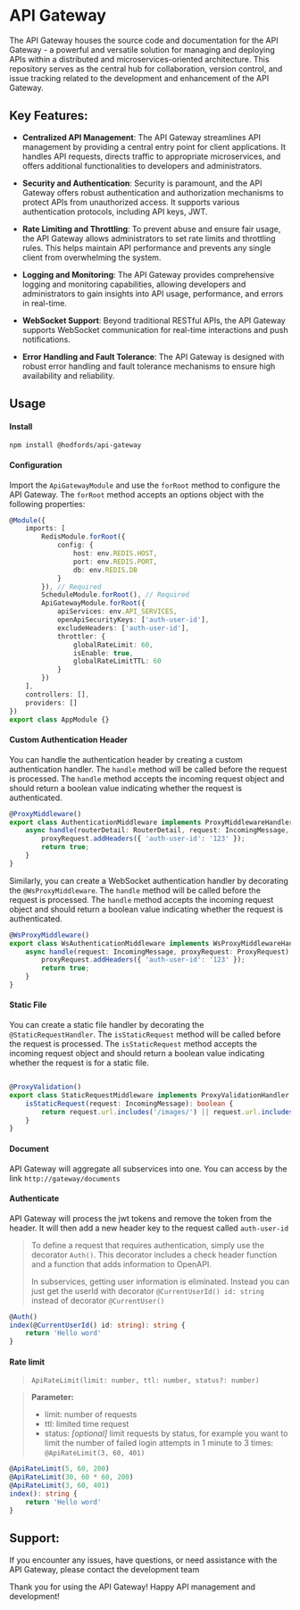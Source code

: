 # API Gateway

The API Gateway houses the source code and documentation for the API Gateway - a powerful and versatile solution for managing and deploying APIs within a distributed and microservices-oriented architecture. This repository serves as the central hub for collaboration, version control, and issue tracking related to the development and enhancement of the API Gateway.

## Key Features:

- **Centralized API Management**: The API Gateway streamlines API management by providing a central entry point for client applications. It handles API requests, directs traffic to appropriate microservices, and offers additional functionalities to developers and administrators.

- **Security and Authentication**: Security is paramount, and the API Gateway offers robust authentication and authorization mechanisms to protect APIs from unauthorized access. It supports various authentication protocols, including API keys, JWT.

- **Rate Limiting and Throttling**: To prevent abuse and ensure fair usage, the API Gateway allows administrators to set rate limits and throttling rules. This helps maintain API performance and prevents any single client from overwhelming the system.

- **Logging and Monitoring**: The API Gateway provides comprehensive logging and monitoring capabilities, allowing developers and administrators to gain insights into API usage, performance, and errors in real-time.

- **WebSocket Support**: Beyond traditional RESTful APIs, the API Gateway supports WebSocket communication for real-time interactions and push notifications.

- **Error Handling and Fault Tolerance**: The API Gateway is designed with robust error handling and fault tolerance mechanisms to ensure high availability and reliability.

## Usage

#### Install
```shell
npm install @hodfords/api-gateway
```

#### Configuration
Import the `ApiGatewayModule` and use the `forRoot` method to configure the API Gateway. The `forRoot` method accepts an options object with the following properties:
```typescript
@Module({
    imports: [
        RedisModule.forRoot({
            config: {
                host: env.REDIS.HOST,
                port: env.REDIS.PORT,
                db: env.REDIS.DB
            }
        }), // Required
        ScheduleModule.forRoot(), // Required
        ApiGatewayModule.forRoot({
            apiServices: env.API_SERVICES,
            openApiSecurityKeys: ['auth-user-id'],
            excludeHeaders: ['auth-user-id'],
            throttler: {
                globalRateLimit: 60,
                isEnable: true,
                globalRateLimitTTL: 60
            }
        })
    ],
    controllers: [],
    providers: []
})
export class AppModule {}
```

#### Custom Authentication Header
You can handle the authentication header by creating a custom authentication handler. The `handle` method will be called before the request is processed. The `handle` method accepts the incoming request object and should return a boolean value indicating whether the request is authenticated.
```typescript
@ProxyMiddleware()
export class AuthenticationMiddleware implements ProxyMiddlewareHandler {
    async handle(routerDetail: RouterDetail, request: IncomingMessage, proxyRequest: ProxyRequest): Promise<boolean> {
        proxyRequest.addHeaders({ 'auth-user-id': '123' });
        return true;
    }
}
```
Similarly, you can create a WebSocket authentication handler by decorating the `@WsProxyMiddleware`. The `handle` method will be called before the request is processed. The `handle` method accepts the incoming request object and should return a boolean value indicating whether the request is authenticated.
```typescript
@WsProxyMiddleware()
export class WsAuthenticationMiddleware implements WsProxyMiddlewareHandler {
    async handle(request: IncomingMessage, proxyRequest: ProxyRequest): Promise<boolean> {
        proxyRequest.addHeaders({ 'auth-user-id': '123' });
        return true;
    }
}
```

#### Static File
You can create a static file handler by decorating the `@StaticRequestHandler`. The `isStaticRequest` method will be called before the request is processed. The `isStaticRequest` method accepts the incoming request object and should return a boolean value indicating whether the request is for a static file.

```typescript

@ProxyValidation()
export class StaticRequestMiddleware implements ProxyValidationHandler {
    isStaticRequest(request: IncomingMessage): boolean {
        return request.url.includes('/images/') || request.url.includes('/statics/');
    }
}
```

#### Document
API Gateway will aggregate all subservices into one. You can access by the link `http://gateway/documents`

#### Authenticate
API Gateway will process the jwt tokens and remove the token from the header. It will then add a new header key to the request called `auth-user-id`
> To define a request that requires authentication, simply use the decorator `Auth()`. This decorator includes a check header function and a function that adds information to OpenAPI.
> 
> In subservices, getting user information is eliminated. Instead you can just get the userId with decorator `@CurrentUserId() id: string` instead of decorator `@CurrentUser()`

```typescript
@Auth()
index(@CurrentUserId() id: string): string {
    return 'Hello word'
}
```

#### Rate limit
>`ApiRateLimit(limit: number, ttl: number, status?: number)`

> **Parameter:**
> - limit: number of requests
> - ttl: limited time request
> - status: *[optional]* limit requests by status, for example you want to limit the number of failed login attempts in 1 minute to 3 times: `@ApiRateLimit(3, 60, 401)`

```typescript
@ApiRateLimit(5, 60, 200)
@ApiRateLimit(30, 60 * 60, 200)
@ApiRateLimit(3, 60, 401)
index(): string {
    return 'Hello word'
}
```

## Support:

If you encounter any issues, have questions, or need assistance with the API Gateway, please contact the development team

Thank you for using the API Gateway! Happy API management and development!
